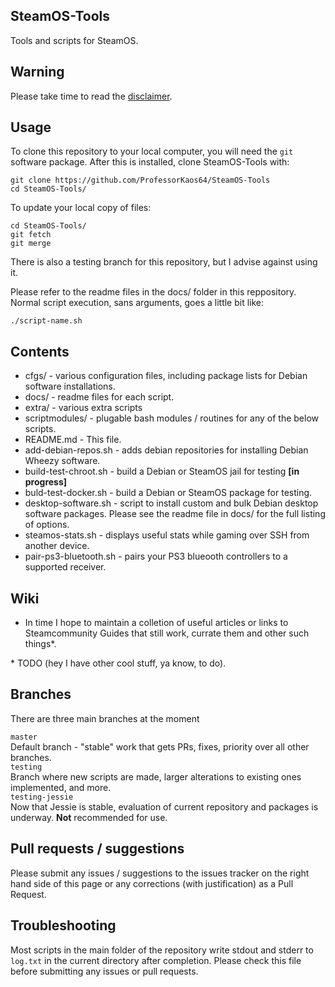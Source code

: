 ## SteamOS-Tools
Tools and scripts for SteamOS.

## Warning

Please take time to read the [disclaimer](https://github.com/ProfessorKaos64/SteamOS-Tools/blob/master/disclaimer.md).

## Usage

To clone this repository to your local computer, you will need the `git` software package. After this is installed, clone SteamOS-Tools with:
```
git clone https://github.com/ProfessorKaos64/SteamOS-Tools
cd SteamOS-Tools/
```

To update your local copy of files:
```
cd SteamOS-Tools/
git fetch
git merge
```

There is also a testing branch for this repository, but I advise against using it.

Please refer to the readme files in the docs/ folder in this reppository. Normal script execution, sans arguments, goes a little bit like:

```
./script-name.sh
```

## Contents
* cfgs/ - various configuration files, including package lists for Debian software installations.
* docs/ - readme files for each script.
* extra/ - various extra scripts
* scriptmodules/ - plugable bash modules / routines for any of the below scripts.
* README.md - This file.
* add-debian-repos.sh - adds debian repositories for installing Debian Wheezy software.
* build-test-chroot.sh - build a Debian or SteamOS jail for testing **[in progress]**
* buld-test-docker.sh - build a Debian or SteamOS package for testing.
* desktop-software.sh - script to install custom and bulk Debian desktop software packages. Please see the readme file in docs/ for the full listing of options.
* steamos-stats.sh - displays useful stats while gaming over SSH from another device.
* pair-ps3-bluetooth.sh - pairs your PS3 blueooth controllers to a supported receiver.

## Wiki
- In time I hope to maintain a colletion of useful articles or links to Steamcommunity Guides that still work, currate them and other such things*.

\* TODO (hey I have other cool stuff, ya know, to do).

## Branches
There are three main branches at the moment

`master`  
Default branch - "stable" work that gets PRs, fixes, priority over all other branches.  
`testing`  
Branch where new scripts are made, larger alterations to existing ones implemented, and more.  
`testing-jessie`  
Now that Jessie is stable, evaluation of current repository and packages is underway. **Not** recommended for use.  

## Pull requests / suggestions
Please submit any issues / suggestions to the issues tracker on the right hand side of this page
or any corrections (with justification) as a Pull Request.

## Troubleshooting
Most scripts in the main folder of the repository write stdout and stderr to `log.txt` in the current directory after completion. Please check this file before submitting any issues or pull requests.
